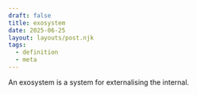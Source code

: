 ```yaml
---
draft: false
title: exosystem
date: 2025-06-25
layout: layouts/post.njk
tags:
  - definition
  - meta
---
```

An exosystem is a system for externalising the internal. 